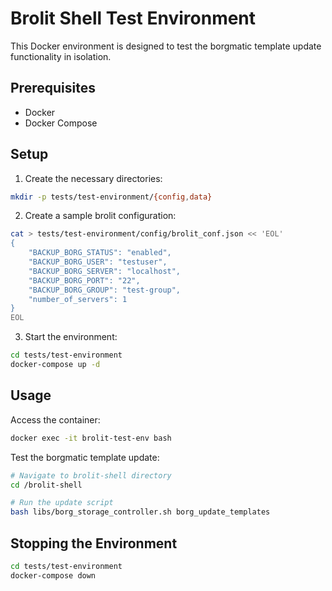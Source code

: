 # Brolit Shell Test Environment

This Docker environment is designed to test the borgmatic template update functionality in isolation.

## Prerequisites

- Docker
- Docker Compose

## Setup

1. Create the necessary directories:
```bash
mkdir -p tests/test-environment/{config,data}
```

2. Create a sample brolit configuration:
```bash
cat > tests/test-environment/config/brolit_conf.json << 'EOL'
{
    "BACKUP_BORG_STATUS": "enabled",
    "BACKUP_BORG_USER": "testuser",
    "BACKUP_BORG_SERVER": "localhost",
    "BACKUP_BORG_PORT": "22",
    "BACKUP_BORG_GROUP": "test-group",
    "number_of_servers": 1
}
EOL
```

3. Start the environment:
```bash
cd tests/test-environment
docker-compose up -d
```

## Usage

Access the container:
```bash
docker exec -it brolit-test-env bash
```

Test the borgmatic template update:
```bash
# Navigate to brolit-shell directory
cd /brolit-shell

# Run the update script
bash libs/borg_storage_controller.sh borg_update_templates
```

## Stopping the Environment

```bash
cd tests/test-environment
docker-compose down
